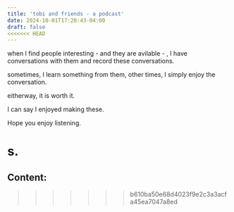 ```yaml
---
title: 'tobi and friends - a podcast'
date: 2024-10-01T17:20:43-04:00
draft: false
<<<<<<< HEAD
---
```


when I find people interesting - and they are avilable - , I have conversations with them and record these conversations.

sometimes, I learn something from them, other times, I simply enjoy the conversation. 

eitherway, it is worth it.

I can say I enjoyed making these.

Hope you enjoy listening. 

s.
=======
Content: 
---


>>>>>>> b610ba50e68d4023f9e2c3a3acfa45ea7047a8ed
